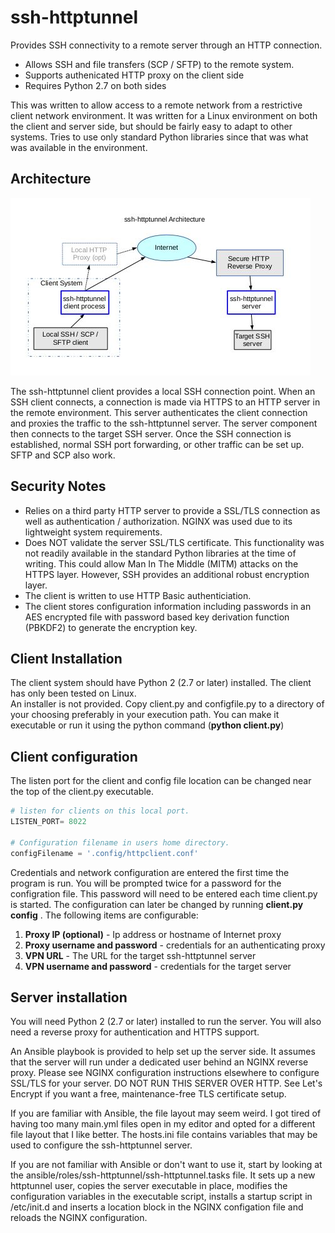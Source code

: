 # ssh-httptunnel
Provides SSH connectivity to a remote server through an HTTP connection.
* Allows SSH and file transfers (SCP / SFTP) to the remote system.
* Supports authenicated HTTP proxy on the client side
* Requires Python 2.7 on both sides

This was written to allow access to a remote network from a restrictive client network environment. It was written for a Linux environment on both the client and server side, but should be fairly easy to adapt to other systems. Tries to use only standard Python libraries since that was what was available in the environment.

## Architecture
![alt text](https://github.com/FixItDad/ssh-httptunnel/raw/master/docs/architecture.jpg "Architecture diagram showing connection flow from an SSH client to the local ssh-httptunnel client though an optional HTTP to the Internet. The connection hits an HTTP server on the target network side and is proxied to the ssh-httptunnel server which connects to an SSH server on the local network to complete the SSH connection.")

The ssh-httptunnel client provides a local SSH connection point. When an SSH client connects, a connection is made via HTTPS to an HTTP server in the remote environment. This server authenticates the client connection and proxies the traffic to the ssh-httptunnel server. The server component then connects to the target SSH server. Once the SSH connection is established, normal SSH port forwarding, or other traffic can be set up. SFTP and SCP also work.

## Security Notes
* Relies on a third party HTTP server to provide a SSL/TLS connection as well as authentication / authorization. NGINX was used due to its lightweight system requirements.
* Does NOT validate the server SSL/TLS certificate. This functionality was not readily available in the standard Python libraries at the time of writing. This could allow Man In The Middle (MITM) attacks on the HTTPS layer. However, SSH provides an additional robust encryption layer.
* The client is written to use HTTP Basic authenticiation.
* The client stores configuration information including passwords in an AES encrypted file with password based key derivation function (PBKDF2) to generate the encryption key.

## Client Installation
The client system should have Python 2 (2.7 or later) installed. The client has only been tested on Linux.  
An installer is not provided. Copy client.py and configfile.py to a directory of your choosing preferably in your execution path. You can make it executable or run it using the python command (**python client.py**)

## Client configuration
The listen port for the client and config file location can be changed near the top of the client.py executable. 
```python
# listen for clients on this local port.
LISTEN_PORT= 8022

# Configuration filename in users home directory.
configFilename = '.config/httpclient.conf'
```
Credentials and network configuration are entered the first time the program is run. You will be prompted twice for a password for the configration file. This password will need to be entered each time client.py is started. The configuration can later be changed by running **client.py config** . The following items are configurable:
1. **Proxy IP (optional)** - Ip address or hostname of Internet proxy
2. **Proxy username and password** - credentials for an authenticating proxy
1. **VPN URL** - The URL for the target ssh-httptunnel server
1. **VPN username and password** - credentials for the target server

## Server installation
You will need Python 2 (2.7 or later) installed to run the server. You will also need a reverse proxy for authentication and HTTPS support.

An Ansible playbook is provided to help set up the server side. It assumes that the server will run under a dedicated user behind an NGINX reverse proxy. Please see NGINX configuration instructions elsewhere to configure SSL/TLS for your server. DO NOT RUN THIS SERVER OVER HTTP. See Let's Encrypt if you want a free, maintenance-free TLS certificate setup.

If you are familiar with Ansible, the file layout may seem weird. I got tired of having too many main.yml files open in my editor and opted for a different file layout that I like better. The hosts.ini file contains variables that may be used to configure the ssh-httptunnel server.

If you are not familiar with Ansible or don't want to use it, start by looking at the ansible/roles/ssh-httptunnel/ssh-httptunnel.tasks file. It sets up a new httptunnel user, copies the server executable in place, modifies the configuration variables in the executable script, installs a startup script in /etc/init.d and inserts a location block in the NGINX configation file and reloads the NGINX configuration.
